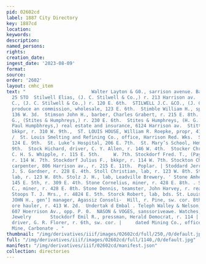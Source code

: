 ```yaml
---
pid: 02602cd
label: 1887 City Directory
key: 1887cd
location: 
keywords: 
description: 
named_persons: 
rights: 
creation_date: 
ingest_date: '2023-08-09'
format: 
source: 
order: '2602'
layout: cmhc_item
text: "                        Walter Layton & G0., sarrison avenue. Bar Gootl  ‘STI
  25 STO  Stilwell Elias, (J. C. Stilwell & Co.,) r. 213 Harrison av.  Stilwell John
  C., (J. C. Stilwell & Co.,) r. 120 E. 6th.  STILWELL J.C. &CO., (J. C. and E.Stilwell,)
  produce an commission, wholesale, 123 E. 6th.  Stimble William H., sprinkler, r.
  136 W. 3d.  Stimson John H., barber, Charles Grabert, r. 215 E. 8th.  Stites Hervey
  G., (Stites & Humphreys,) r. 230 E. 6th.  Stites & Humphreys, (H. G. Stites and
  Paul Humpbhreys,) real estate and insurance, 6124 Harrison av.  Stitt Alfred G.,
  bkkpr, r. 310 W. 9th.,  ST. LOUIS HOUSE, William R. Roepke, propr, 418 W.. Chestnut.
  /  St. Louis Smelting and Refining Co., office, Harrison Red. Wks.  St. Luke’s Chapel,
  124 E. 9th.  St. Luke’s Hospital, 206 E. 7th.  St. Mary’s School, Hemlock, se. cor.
  9th.  Stock Hichard, driver, C. Y. Allen, r. 146 W. 4th.  Stocker Christopher, clk,
  C. H. S. Whipple, r. 115 E. 5th.     W. 7th. Stockdorf Fred. T., (Payne & Stockdorf,)
  r. 114 W. 7th. Stockdorf Julius F., bkkpr, r. 114 W. 7th. Stockton Christopher C.,
  carpenter, 806 Harrison av., r. 215 E. 11th.  Poplar. | Stoddard Jerry H., wagonmkr,
  J. S. Gardner, r. 228 E. 4th. Stoll Christian, lab, r. 123 W. 8th. Stoll Peter,
  lab, r. 123 W. 8th. Stolz J. H., lab, Leadville Brewery. ' Stone Amherst W., lawyer,
  145 E. 5th, r. 309 E. 4th. Stone Cornelius, miner, r. 428 E. 8th. . Stone Erastus
  C., miner, r. 428 E. 8th. Stone Dennis, teamster, John Harvey, r. rear 1157 N. Poplar.
  Stoops T. J. Mrs., r. 4824 E. 5th. Storck Robert, lab, bds. St. Louis House. STOTESBURY
  JOHN H., gen’] manager, Agassiz Consoli-  Hill, r. Pine, sw. cor. 8th. Stout Arthur,
  ore hauler, r. 413 W. 2d.  Undertak d Embal . Teleph Walley & Nelson, Connections.
  607 Hoerrison Av., opp. P. 0.  NASON & VOGES, sanssoriveawe. Watches, Clocks and
  Jewelry       Stockdorf Emil R., pressman, Herald Democrat, r. 114 |  Stockton James,
  driver, G. R. Florer, r. 6th, sw. cor. |     dated Mining Co., office, at Wolftone
  Mine, Carbonate . "
thumbnail: "/img/derivatives/iiif/images/02602cd/full/250,/0/default.jpg"
full: "/img/derivatives/iiif/images/02602cd/full/1140,/0/default.jpg"
manifest: "/img/derivatives/iiif/02602cd/manifest.json"
collection: directories
---
```


